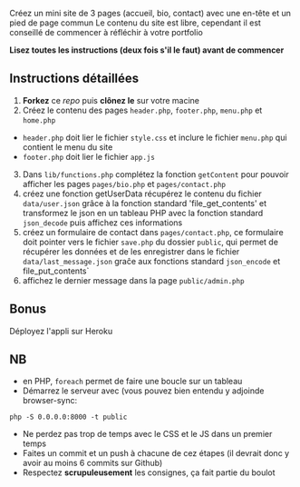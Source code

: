 

Créez un mini site de 3 pages (accueil, bio, contact) avec une en-tête et un pied de page commun
Le contenu du site est libre, cependant il est conseillé de commencer à réfléchir à votre portfolio

**Lisez toutes les instructions (deux fois s'il le faut) avant de commencer**

Instructions détaillées
---

1. **Forkez** ce *repo* puis **clônez le** sur votre macine
2. Créez le contenu des pages `header.php`, `footer.php`, `menu.php` et `home.php`
- `header.php` doit lier le fichier `style.css` et inclure le fichier `menu.php` qui contient le menu du site
- `footer.php` doit lier le fichier `app.js`
3. Dans `lib/functions.php` complétez la fonction `getContent` pour pouvoir afficher les pages `pages/bio.php` et `pages/contact.php`
4. créez une fonction getUserData récupérez le contenu du fichier `data/user.json` grâce à la fonction standard 'file_get_contents' et transformez le json en un tableau PHP avec la fonction standard `json_decode` puis affichez ces informations 
5. créez un formulaire de contact dans `pages/contact.php`, ce formulaire doit pointer vers le fichier `save.php` du dossier `public`, qui permet de récupérer les données et de les enregistrer dans le fichier `data/last_message.json` graĉe aux fonctions standard `json_encode` et file_put_contents`
6. affichez le dernier message dans la page `public/admin.php`


Bonus
---
Déployez l'appli sur Heroku

NB
--- 

- en PHP, `foreach` permet de faire une boucle sur un tableau
- Démarrez le serveur avec  (vous pouvez bien entendu y adjoinde browser-sync: 
```
php -S 0.0.0.0:8000 -t public
```
- Ne perdez pas trop de temps avec le CSS et le JS dans un premier temps
- Faites un commit et un push à chacune de cez étapes (il devrait donc y avoir au moins 6 commits sur Github)
- Respectez **scrupuleusement** les consignes, ça fait partie du boulot